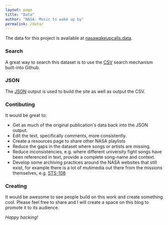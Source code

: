 ```yaml
---
layout: page
title: "Data"
author: "NASA: Music to wake up by"
permalink: /data/
---
```


The data for this project is available at [nasawakeupcalls.data](https://github.com/nasawakeupcalls/nasawakeupcalls.data).

### Search

A great way to search this dataset is to use the [CSV](https://github.com/nasawakeupcalls/nasawakeupcalls.data/blob/master/nasawakeupcalls.csv)
search mechanism built-into Github.

### JSON

The [JSON](https://github.com/nasawakeupcalls/nasawakeupcalls.data/blob/master/nasawakeupcalls.json)
output is used to build the site as well as output the CSV.

### Contibuting

It would be great to:

* Get as much of the original publication's data back into the JSON output.
* Edit the text, specifically comments, more consistently.
* Create a resources page to share other NASA playlists
* Reduce the gaps in the dataset where songs or artists are missing.
* Reduce inconsistencies, e.g. where different university fight songs have been
referenced in text, provide a complete song-name and context.
* Develop some archiving practices around the NASA websites that still exist,
for example there is a lot of mutimedia out there from the missions themselves,
e.g. [STS-108](https://spaceflight.nasa.gov/gallery/audio/shuttle/sts-108/html/ndxpage1.html)

### Creating

It would be awesome to see people build on this work and create something cool.
Please feel free to share and I will create a space on this blog to promote
it to its audience.

*Happy hacking!*
